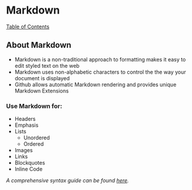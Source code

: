 # Markdown
[Table of Contents](https://peterjast.github.io/reading-notes/)

## About Markdown 
* Markdown is a non-traditional approach to formatting makes it easy to edit styled text on the web
* Markdown uses non-alphabetic characters to control the the way your document is displayed
* Github allows automatic Markdown rendering and provides unique Markdown Extensions

### Use Markdown for:
* Headers
* Emphasis
* Lists
  * Unordered
  * Ordered
* Images
* Links
* Blockquotes
* Inline Code

*A comprehensive syntax guide can be found [here](https://docs.github.com/en/github/writing-on-github/basic-writing-and-formatting-syntax).*
